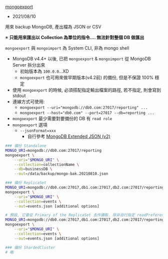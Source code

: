 [mongoexport](https://docs.mongodb.com/database-tools/mongoexport/#mongodb-binary-bin.mongoexport)

- 2021/08/10

用來 backup MongoDB, 產出檔為 JSON or CSV

※ **只能用來匯出以 Collection 為單位的指令.... 無法針對整個 DB 做匯出**

`mongoexport` 與 `mongoimport` 為 System CLI, 非為 mongo shell

- MongoDB v4.4+ 以後, 已把 `mongoexport` & `mongoimport` 從 MongoDB Server 拆分出來
    - 初始版本為 `100.0.0`...XD
    - `mongoexport` 也可用來做早期版本(v4.2前) 的備份, 但是不保證 100% 穩定
- 使用 `mongoexport` 的時候, 必須搭配指定輸出檔案的路徑, 若不指定, 則會寫到 stdout
- 連線方式可使用:
    - `mongoexport --uri="mongodb://db0.com:27017/reporting" ...`
    - `mongoexport --host="db0.com" --port=27017 --db=reporting ...`
- `mongoexport` 最少需要對要備份的 DB 有 `read role`
- `mongoexport` 選項
    - `--jsonFormat=xxx`
        - 自行參考 [MongoDB Extended JSON (v2)](https://docs.mongodb.com/v4.4/reference/mongodb-extended-json/)

```bash
### 備份 Standalone
MONGO_URI=mongodb://db0.com:27017/reporting
mongoexport \
    --uri="$MONGO_URI" \
    --collection=collectionName \
    --db=businessDB \
    --out=/data/backup/mongo-bak.20210810.json

### 備份 ReplicaSet
MONGO_URI=mongodb://db0.com:27017,db1.com:27017,db2.com:27017/reporting?replicaSet=rs0
mongoexport \
    --uri="$MONGO_URI" \
    --collection=events \
    --out=events.json [additional options]

# 預設, 它會從 Primary of the ReplicaSet 去作讀取. 除非自行指定 readPreference
MONGO_URI=mongodb://db0.com:27017,db1.com:27017,db2.com:27017/reporting?replicaSet=rs0&readPreference=secondary
mongoexport \
    --uri="$MONGO_URI" \
    --collection=events \
    --out=events.json [additional options]

### 備份 ShardedCluster
# 略
```